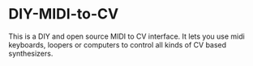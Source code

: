 # DIY-MIDI-to-CV
This is a DIY and open source MIDI to CV interface. It lets you use midi keyboards, loopers or computers to control all kinds of CV based synthesizers.
